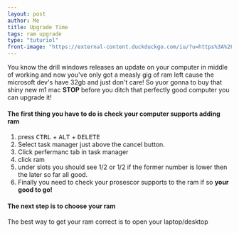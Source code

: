 ```yaml
---
layout: post
author: Me
title: Upgrade Time
tags: ram upgrade
type: "tuturiol"
front-image: "https://external-content.duckduckgo.com/iu/?u=https%3A%2F%2Ftse1.mm.bing.net%2Fth%3Fid%3DOIP.Zo9ihPi40rQ1CPL39WI8_wHaDV%26pid%3DApi&f=1"
---
```


You know the drill windows releases an update on your computer in middle of working and now you've only got a measly gig of ram left cause the microsoft dev's have 32gb and just don't care! So yuor gonna to buy that shiny new m1 mac **STOP** before you ditch that perfectly good computer you can upgrade it!
#### The first thing you have to do is check your computer supports adding ram
1. press <kbd>CTRL</kbd> + <kbd>ALT</kbd> + <kbd>DELETE</kbd>
2. Select task manager just above the cancel button.
3. Click perfermanc tab in task manager
4. click ram
5. under slots you should see 1/2 or 1/2 if the former number is lower then the later so far all good.
6. Finally you need to check your prosescor supports to the ram if so **your good to go!**
#### The next step is to choose your ram
The best way to get your ram correct is to open your laptop/desktop 